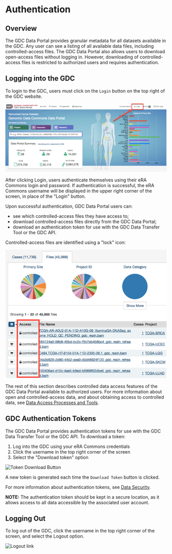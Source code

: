 # Authentication

## Overview

The GDC Data Portal provides granular metadata for all datasets available in the GDC. Any user can see a listing of all available data files, including controlled-access files. The GDC Data Portal also allows users to download open-access files without logging in. However, downloading of controlled-access files is restricted to authorized users and requires authentication.

## Logging into the GDC

To login to the GDC, users must click on the `Login` button on the top right of the GDC website.

![Login](images/gdc-login.png)

After clicking Login, users authenticate themselves using their eRA Commons login and password.  If authentication is successful, the eRA Commons username will be displayed in the upper right corner of the screen, in place of the "Login" button.

Upon successful authentication, GDC Data Portal users can:

- see which controlled-access files they have access to;
- download controlled-access files directly from the GDC Data Portal;
- download an authentication token for use with the GDC Data Transfer Tool or the GDC API.

Controlled-access files are identified using a "lock" icon:

[![GDC Data Portal Main Page](images/gdc-data-portal-controlled-files.png)](images/gdc-data-portal-controlled-files.png "Click to see the full image.")

The rest of this section describes controlled data access features of the GDC Data Portal available to authorized users. For more information about open and controlled-access data, and about obtaining access to controlled data, see [Data Access Processes and Tools](https://gdc.cancer.gov/access-data/data-access-processes-and-tools).

## GDC Authentication Tokens

The GDC Data Portal provides authentication tokens for use with the GDC Data Transfer Tool or the GDC API. To download a token:

1. Log into the GDC using your eRA Commons credentials
2. Click the username in the top right corner of the screen
3. Select the "Download token" option

![Token Download Button](images/gdc-data-portal-token-download.png)

A new token is generated each time the `Download Token` button is clicked.

For more information about authentication tokens, see [Data Security](../../Data/Data_Security/Data_Security.md#authentication-tokens).

**NOTE:** The authentication token should be kept in a secure location, as it allows access to all data accessible by the associated user account.

## Logging Out

To log out of the GDC, click the username in the top right corner of the screen, and select the Logout option.

![Logout link](images/gdc-data-portal-token-download.png)
